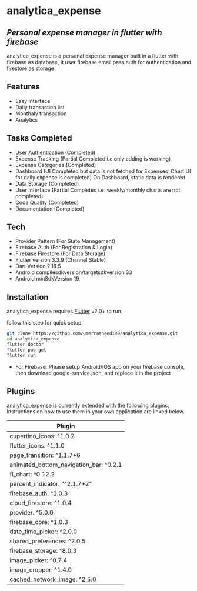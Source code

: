 # analytica_expense
## _Personal expense manager in flutter with firebase_

analytica_expense is a personal expense manager built in a flutter  with firebase as database,
It user firebase email pass auth for authentication and firestore as storage

## Features

- Easy interface
- Daily transaction list
- Monthaly transaction
- Analytics

## Tasks Completed
- User Authentication (Completed)
- Expense Tracking (Partial Completed i.e only adding is working)
- Expense Categories (Completed)
- Dashboard (UI Completed but data is not fetched for Expenses. Chart UI for daily expense is completed) On Dashboard, static data is rendered
- Data Storage (Completed)
- User Interface (Partial Completed i.e. weekly/monthly charts are not completed)
- Code Quality (Completed)
- Documentation (Completed)
## Tech
- Provider Pattern (For State Management)
- Firebase Auth (For Registration & Login)
- Firebase Firestore (For Data Storage)
- Flutter version 3.3.9 (Channel Stable)
- Dart Version 2.18.5
- Android compilesdkversion/targetsdkversion 33
- Android minSdkVersion 19

 
## Installation
analytica_expense requires [Flutter](https://flutter.dev/) v2.0+ to run.

follow this step for quick setup.

```sh
git clone https://github.com/umerrasheed198/analytica_expense.git
cd analytica_expense
flutter doctor
flutter pub get
flutter run
```

- For Firebase, Please setup Android/IOS app on your firebase console, then download google-service.json, and replace it in the project

## Plugins

analytica_expense is currently extended with the following plugins.
Instructions on how to use them in your own application are linked below.

| Plugin |
| ------|
  cupertino_icons: ^1.0.2|
  flutter_icons: ^1.1.0|
  page_transition: ^1.1.7+6|
  animated_bottom_navigation_bar: ^0.2.1||
  fl_chart: ^0.12.2|
  percent_indicator: "^2.1.7+2"||
  firebase_auth: ^1.0.3|
  cloud_firestore: ^1.0.4|
  provider: ^5.0.0|
  firebase_core: ^1.0.3 |
  date_time_picker: ^2.0.0|
  shared_preferences: ^2.0.5|
  firebase_storage: ^8.0.3|
  image_picker: ^0.7.4|
  image_cropper: ^1.4.0 | 
  cached_network_image: ^2.5.0|
